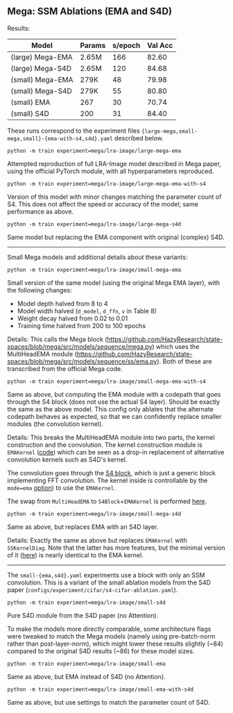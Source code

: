 ## Mega: SSM Ablations (EMA and S4D)

Results:

| Model              | Params | s/epoch | Val Acc |
|--------------------|--------|---------|---------|
| (large) Mega-EMA   | 2.65M  |     166 |   82.60 |
| (large) Mega-S4D   | 2.65M  |     120 |   84.68 |
| (small) Mega-EMA   | 279K   |      48 |   79.98 |
| (small) Mega-S4D   | 279K   |      55 |   80.80 |
| (small) EMA        | 267    |      30 |   70.74 |
| (small) S4D        | 200    |      31 |   84.40 |

These runs correspond to the experiment files
`{large-mega,small-mega,small}-{ema-with-s4,s4d}.yaml`
described below.

```
python -m train experiment=mega/lra-image/large-mega-ema
```
Attempted reproduction of full LRA-Image model described in Mega paper, using the official PyTorch module, with all hyperparameters reproduced.


```
python -m train experiment=mega/lra-image/large-mega-ema-with-s4
```
Version of this model with minor changes matching the parameter count of S4.
This does not affect the speed or accuracy of the model; same performance as above.

```
python -m train experiment=mega/lra-image/large-mega-s4d
```
Same model but replacing the EMA component with original (complex) S4D.

----------

Small Mega models and additional details about these variants:

```
python -m train experiment=mega/lra-image/small-mega-ema
```
Small version of the same model (using the original Mega EMA layer), with the following changes:
- Model depth halved from 8 to 4
- Model width halved (`d_model`, `d_ffn`, `v` in Table 8)
- Weight decay halved from 0.02 to 0.01
- Training time halved from 200 to 100 epochs

Details: This calls the Mega block (https://github.com/HazyResearch/state-spaces/blob/mega/src/models/sequence/mega.py) which uses the MultiHeadEMA module (https://github.com/HazyResearch/state-spaces/blob/mega/src/models/sequence/ss/ema.py).
Both of these are transcribed from the official Mega code.

```
python -m train experiment=mega/lra-image/small-mega-ema-with-s4
```
Same as above, but computing the EMA module with a codepath that goes through the S4 block (does not use the actual S4 layer). Should be exactly the same as the above model.
This config only ablates that the alternate codepath behaves as expected, so that we can confidently replace smaller modules (the convolution kernel).

Details: This breaks the MultiHeadEMA module into two parts, the kernel construction and the convolution. The kernel construction module is `EMAKernel` ([code](https://github.com/HazyResearch/state-spaces/blob/17663f26f7e91f88757e1d61318ed216dfb8a8a5/src/models/sequence/ss/kernel.py#L869)) which can be seen as a drop-in replacement of alternative convolution kernels such as S4D's kernel.

The convolution goes through the [S4 block](https://github.com/HazyResearch/state-spaces/blob/mega/src/models/sequence/ss/s4.py), which is just a generic block implementing FFT convolution. The kernel inside is controllable by the `mode=ema` [option](https://github.com/HazyResearch/state-spaces/blob/17663f26f7e91f88757e1d61318ed216dfb8a8a5/src/models/sequence/ss/kernel.py#L1012)) to use the `EMAKernel`.

The swap from `MultiHeadEMA` to `S4Block`+`EMAKernel` is performed [here](https://github.com/HazyResearch/state-spaces/blob/17663f26f7e91f88757e1d61318ed216dfb8a8a5/src/models/sequence/mega.py#L95).


```
python -m train experiment=mega/lra-image/small-mega-s4d
```
Same as above, but replaces EMA with an S4D layer.

Details: Exactly the same as above but replaces `EMAKernel` with `SSKernelDiag`. Note that the latter has more features, but the minimal version of it ([here](https://github.com/HazyResearch/state-spaces/blob/17663f26f7e91f88757e1d61318ed216dfb8a8a5/src/models/s4/s4d.py#L16)) is nearly identical to the EMA kernel.

----------

The `small-{ema,s4d}.yaml` experiments use a block with only an SSM convolution.
This is a variant of the small ablation models from the S4D paper
(`configs/experiment/cifar/s4-cifar-ablation.yaml`).

```
python -m train experiment=mega/lra-image/small-s4d
```
Pure S4D module from the S4D paper (no Attention).

To make the models more directly comparable, some architecture flags were tweaked to match the Mega models (namely using pre-batch-norm rather than post-layer-norm),
which might lower these results slightly (~84) compared to the original S4D results (~86) for these model sizes.

```
python -m train experiment=mega/lra-image/small-ema
```
Same as above, but EMA instead of S4D (no Attention).

```
python -m train experiment=mega/lra-image/small-ema-with-s4d
```
Same as above, but use settings to match the parameter count of S4D.
